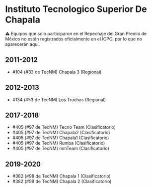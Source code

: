 # Instituto Tecnologico Superior De Chapala

:warning: Equipos que solo participaron en el Repechaje del Gran Premio de México no están registrados oficialmente en el ICPC, por lo que no aparecerán aquí.

## 2011-2012

- #104 (#33 de TecNM) Chapala 3 (Regional)

## 2012-2013

- #134 (#53 de TecNM) Los Truchas (Regional)

## 2017-2018

- #405 (#97 de TecNM) Tecno Team (Clasificatorio)
- #405 (#97 de TecNM) Chapala2 (Clasificatorio)
- #405 (#97 de TecNM) Chapala1 (Clasificatorio)
- #405 (#97 de TecNM) Rumba (Clasificatorio)
- #405 (#97 de TecNM) mmTeam (Clasificatorio)

## 2019-2020

- #382 (#98 de TecNM) Chapala 1 (Clasificatorio)
- #382 (#98 de TecNM) Chapala 2 (Clasificatorio)


